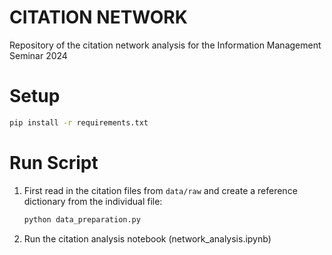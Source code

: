 # CITATION NETWORK
Repository of the citation network analysis for the Information Management Seminar 2024

# Setup

```bash
pip install -r requirements.txt
```

# Run Script

1. First read in the citation files from `data/raw` and create a reference dictionary from the individual file:

    ```bash
    python data_preparation.py
    ```

2. Run the citation analysis notebook (network_analysis.ipynb)

